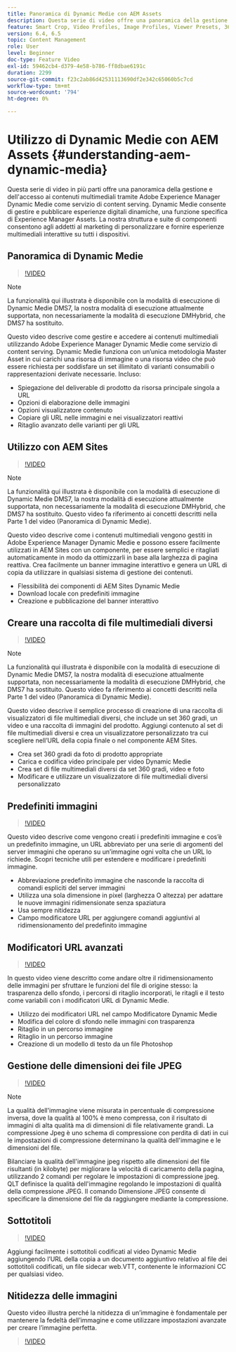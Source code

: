 ```yaml
---
title: Panoramica di Dynamic Medie con AEM Assets
description: Questa serie di video offre una panoramica della gestione e dell’accesso ai contenuti multimediali tramite Adobe Experience Manager Dynamic Medie come servizio di content serving. Dynamic Medie consente di gestire e pubblicare esperienze digitali dinamiche, una funzione specifica di Experience Manager Assets. La nostra struttura e suite di componenti consentono agli addetti al marketing di personalizzare e fornire esperienze multimediali interattive su tutti i dispositivi.
feature: Smart Crop, Video Profiles, Image Profiles, Viewer Presets, 360 VR Video, Image Sets, Spin Sets
version: 6.4, 6.5
topic: Content Management
role: User
level: Beginner
doc-type: Feature Video
exl-id: 59462cb4-d379-4e58-b786-ff8dbae6191c
duration: 2299
source-git-commit: f23c2ab86d42531113690df2e342c65060b5c7cd
workflow-type: tm+mt
source-wordcount: '794'
ht-degree: 0%

---
```


# Utilizzo di Dynamic Medie con AEM Assets {#understanding-aem-dynamic-media}

Questa serie di video in più parti offre una panoramica della gestione e dell&#39;accesso ai contenuti multimediali tramite Adobe Experience Manager Dynamic Medie come servizio di content serving. Dynamic Medie consente di gestire e pubblicare esperienze digitali dinamiche, una funzione specifica di Experience Manager Assets. La nostra struttura e suite di componenti consentono agli addetti al marketing di personalizzare e fornire esperienze multimediali interattive su tutti i dispositivi.

## Panoramica di Dynamic Medie

>[!VIDEO](https://video.tv.adobe.com/v/27144?quality=12&learn=on)

>[!NOTE]
>
>La funzionalità qui illustrata è disponibile con la modalità di esecuzione di Dynamic Medie DMS7, la nostra modalità di esecuzione attualmente supportata, non necessariamente la modalità di esecuzione DMHybrid, che DMS7 ha sostituito.

Questo video descrive come gestire e accedere ai contenuti multimediali utilizzando Adobe Experience Manager Dynamic Medie come servizio di content serving. Dynamic Medie funziona con un’unica metodologia Master Asset in cui carichi una risorsa di immagine o una risorsa video che può essere richiesta per soddisfare un set illimitato di varianti consumabili o rappresentazioni derivate necessarie. Incluso:

* Spiegazione del deliverable di prodotto da risorsa principale singola a URL
* Opzioni di elaborazione delle immagini
* Opzioni visualizzatore contenuto
* Copiare gli URL nelle immagini e nei visualizzatori reattivi
* Ritaglio avanzato delle varianti per gli URL

## Utilizzo con AEM Sites

>[!VIDEO](https://video.tv.adobe.com/v/27145?quality=12&learn=on)

>[!NOTE]
>
>La funzionalità qui illustrata è disponibile con la modalità di esecuzione di Dynamic Medie DMS7, la nostra modalità di esecuzione attualmente supportata, non necessariamente la modalità di esecuzione DMHybrid, che DMS7 ha sostituito. Questo video fa riferimento ai concetti descritti nella Parte 1 del video (Panoramica di Dynamic Medie).

Questo video descrive come i contenuti multimediali vengono gestiti in Adobe Experience Manager Dynamic Medie e possono essere facilmente utilizzati in AEM Sites con un componente, per essere semplici e ritagliati automaticamente in modo da ottimizzarli in base alla larghezza di pagina reattiva. Crea facilmente un banner immagine interattivo e genera un URL di copia da utilizzare in qualsiasi sistema di gestione dei contenuti.

* Flessibilità dei componenti di AEM Sites Dynamic Medie
* Download locale con predefiniti immagine
* Creazione e pubblicazione del banner interattivo

## Creare una raccolta di file multimediali diversi

>[!VIDEO](https://video.tv.adobe.com/v/27146?quality=12&learn=on)

>[!NOTE]
>
>La funzionalità qui illustrata è disponibile con la modalità di esecuzione di Dynamic Medie DMS7, la nostra modalità di esecuzione attualmente supportata, non necessariamente la modalità di esecuzione DMHybrid, che DMS7 ha sostituito. Questo video fa riferimento ai concetti descritti nella Parte 1 del video (Panoramica di Dynamic Medie).

Questo video descrive il semplice processo di creazione di una raccolta di visualizzatori di file multimediali diversi, che include un set 360 gradi, un video e una raccolta di immagini del prodotto. Aggiungi contenuto al set di file multimediali diversi e crea un visualizzatore personalizzato tra cui scegliere nell’URL della copia finale o nel componente AEM Sites.

* Crea set 360 gradi da foto di prodotto appropriate
* Carica e codifica video principale per video Dynamic Medie
* Crea set di file multimediali diversi da set 360 gradi, video e foto
* Modificare e utilizzare un visualizzatore di file multimediali diversi personalizzato

## Predefiniti immagini

>[!VIDEO](https://video.tv.adobe.com/v/27320?quality=12&learn=on)

Questo video descrive come vengono creati i predefiniti immagine e cos’è un predefinito immagine, un URL abbreviato per una serie di argomenti del server immagini che operano su un’immagine ogni volta che un URL lo richiede. Scopri tecniche utili per estendere e modificare i predefiniti immagine.

* Abbreviazione predefinito immagine che nasconde la raccolta di comandi espliciti del server immagini
* Utilizza una sola dimensione in pixel (larghezza O altezza) per adattare le nuove immagini ridimensionate senza spaziatura
* Usa sempre nitidezza
* Campo modificatore URL per aggiungere comandi aggiuntivi al ridimensionamento del predefinito immagine

## Modificatori URL avanzati

>[!VIDEO](https://video.tv.adobe.com/v/27319?quality=12&learn=on)

In questo video viene descritto come andare oltre il ridimensionamento delle immagini per sfruttare le funzioni del file di origine stesso: la trasparenza dello sfondo, i percorsi di ritaglio incorporati, le ritagli e il testo come variabili con i modificatori URL di Dynamic Medie.

* Utilizzo dei modificatori URL nel campo Modificatore Dynamic Medie
* Modifica del colore di sfondo nelle immagini con trasparenza
* Ritaglio in un percorso immagine
* Ritaglio in un percorso immagine
* Creazione di un modello di testo da un file Photoshop

## Gestione delle dimensioni dei file JPEG

>[!VIDEO](https://video.tv.adobe.com/v/27404?quality=12&learn=on)


>[!NOTE]
>
>La qualità dell&#39;immagine viene misurata in percentuale di compressione inversa, dove la qualità al 100% è meno compressa, con il risultato di immagini di alta qualità ma di dimensioni di file relativamente grandi. La compressione Jpeg è uno schema di compressione con perdita di dati in cui le impostazioni di compressione determinano la qualità dell&#39;immagine e le dimensioni del file.

Bilanciare la qualità dell&#39;immagine jpeg rispetto alle dimensioni del file risultanti (in kilobyte) per migliorare la velocità di caricamento della pagina, utilizzando 2 comandi per regolare le impostazioni di compressione jpeg. QLT definisce la qualità dell&#39;immagine regolando le impostazioni di qualità della compressione JPEG. Il comando Dimensione JPEG consente di specificare la dimensione del file da raggiungere mediante la compressione.

## Sottotitoli

>[!VIDEO](https://video.tv.adobe.com/v/28074?quality=12&learn=on)

Aggiungi facilmente i sottotitoli codificati al video Dynamic Medie aggiungendo l’URL della copia a un documento aggiuntivo relativo al file dei sottotitoli codificati, un file sidecar web.VTT, contenente le informazioni CC per qualsiasi video.

## Nitidezza delle immagini

Questo video illustra perché la nitidezza di un’immagine è fondamentale per mantenere la fedeltà dell’immagine e come utilizzare impostazioni avanzate per creare l’immagine perfetta.

>[!VIDEO](https://demos-pub.assetsadobe.com/etc/dam/viewers/s7viewers/html5/VideoViewer.html?asset=%2Fcontent%2Fdam%2Fdm-public-facing-upgrade-portal-video%2F04_DynamicImagery_AdvancedSettings_071917_BH.mp4&amp;config=/etc/dam/presets/viewer/Video_social&amp;serverUrl=https%3A%2F%2Fadobedemo62-h.assetsadobe.com%2Fis%2Fimage%2F&amp;contenturl=%2F&amp;config2=/etc/dam/presets/analytics&amp;videoserverurl=https://gateway-na.assetsadobe.com/DMGateway/public/demoCo&amp;posterimage=/content/dam/dm-public-facing-upgrade-portal-video/04_DynamicImagery_AdvancedSettings_071917_BH.mp4)
